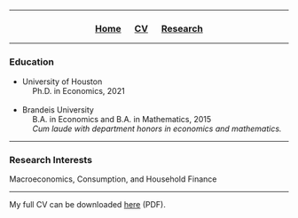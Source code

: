 ___

<h3> 
    <p align="center"> 
        <a href="https://xmgbautista.github.io/">Home</a> &emsp;
        <a href="https://xmgbautista.github.io/cv">CV</a> &emsp;
        <a href="https://xmgbautista.github.io/research">Research</a> <!-- &emsp;
        <a href="https://xmgbautista.github.io/teaching">Teaching</a> -->
    </p>
</h3>

___

<h3> 
    Education
</h3>
<ul>
    <li> University of Houston <br>
            &emsp; Ph.D. in Economics, 2021 </li>
    <br>
    <li> Brandeis University <br>
            &emsp; B.A. in Economics and B.A. in Mathematics, 2015 <br>
            &emsp; <em> Cum laude with department honors in economics and mathematics.</em> </li>
</ul>

___

<h3> 
    Research Interests
</h3> 
<p> 
    Macroeconomics, Consumption, and Household Finance <br>
</p>
    
___

My full CV can be downloaded <a href="https://www.dropbox.com/s/i6kiv7j366r4d58/cv_xmgbautista.pdf?dl=0">here</a> (PDF).

